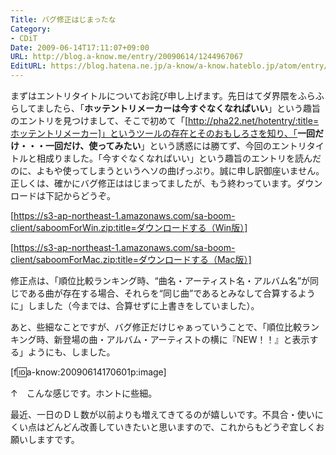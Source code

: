 ```yaml
---
Title: バグ修正はじまったな
Category:
- CDiT
Date: 2009-06-14T17:11:07+09:00
URL: http://blog.a-know.me/entry/20090614/1244967067
EditURL: https://blog.hatena.ne.jp/a-know/a-know.hateblo.jp/atom/entry/12921228815727980042
---
```


まずはエントリタイトルについてお詫び申し上げます。先日はてダ界隈をふらふらしてましたら、「<span style="font-weight:bold;">ホッテントリメーカーは今すぐなくなればいい</span>」という趣旨のエントリを見つけまして、そこで初めて「[http://pha22.net/hotentry/:title=ホッテントリメーカー]」というツールの存在とそのおもしろさを知り、「<span style="font-weight:bold;">一回だけ・・・一回だけ、使ってみたい</span>」という誘惑には勝てず、今回のエントリタイトルと相成りました。「今すぐなくなればいい」という趣旨のエントリを読んだのに、よもや使ってしまうというヘソの曲げっぷり。誠に申し訳御座いません。正しくは、確かにバグ修正ははじまってましたが、もう終わっています。ダウンロードは下記からどうぞ。


[https://s3-ap-northeast-1.amazonaws.com/sa-boom-client/saboomForWin.zip:title=ダウンロードする（Win版）]

[https://s3-ap-northeast-1.amazonaws.com/sa-boom-client/saboomForMac.zip:title=ダウンロードする（Mac版）]


修正点は、「順位比較ランキング時、“曲名・アーティスト名・アルバム名”が同じである曲が存在する場合、それらを“同じ曲”であるとみなして合算するように」しました（今までは、合算せずに上書きをしていました）。

あと、些細なことですが、バグ修正だけじゃぁっていうことで、「順位比較ランキング時、新登場の曲・アルバム・アーティストの横に『NEW！！』と表示する」ようにも、しました。


[f:id:a-know:20090614170601p:image]


↑　こんな感じです。ホントに些細。


最近、一日のＤＬ数が以前よりも増えてきてるのが嬉しいです。不具合・使いにくい点はどんどん改善していきたいと思いますので、これからもどうぞ宜しくお願いしますです。
